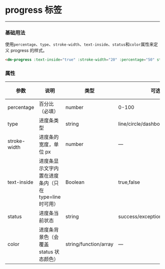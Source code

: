 # progress 标签
----
### 基础用法
使用```percentage```、```type```、```stroke-width```、```text-inside```、```status```和```color```属性来定义 progress 的样式。
``` html
<dm-progress :text-inside="true" :stroke-width="20" :percentage="50" status="exception"></dm-progress>
```

### 属性
| 参数      | 说明    | 类型      | 可选值       | 默认值   |
|---------- |-------- |---------- |-------------  |-------- |
| percentage     | 百分比（必填）   | number    |     0-100    |     0    |
| type     | 进度条类型   | string  |    line/circle/dashboard  | line   |
| stroke-width     | 进度条的宽度，单位 px   | number    | — |     6    |
| text-inside     | 进度条显示文字内置在进度条内（只在 type=line 时可用）   | Boolean    | true,false |     false    |
| status     | 进度条当前状态   | string    | success/exception/warning/active |     —    |
| color     | 进度条背景色（会覆盖 status 状态颜色）   | string/function/array    |     —    |     ''    |
